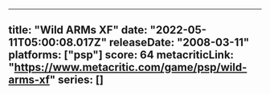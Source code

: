
---
title: "Wild ARMs XF"
date: "2022-05-11T05:00:08.017Z"
releaseDate: "2008-03-11"
platforms: ["psp"]
score: 64
metacriticLink: "https://www.metacritic.com/game/psp/wild-arms-xf"
series: []
---
